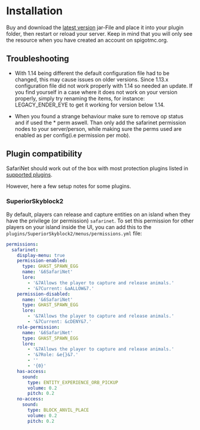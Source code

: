  
# Installation

Buy and download the [latest version](https://www.spigotmc.org/resources/safarinet-premium-mob-catcher-plugin.9732/) jar-File and place it into your plugin folder, then restart or reload your server. Keep in mind that you will only see the resource when you have created an account on spigotmc.org.

## Troubleshooting

- With 1.14 being different the default configuration file had to be changed, this may cause issues on older versions. Since 1.13.x configuration file did not work properly with 1.14 so needed an update. If you find yourself in a case where it does not work on your version properly, simply try renaming the items, for instance: LEGACY_ENDER_EYE to get it working for version below 1.14.

- When you found a strange behaviour make sure to remove op status and if used the * perm aswell. Than only add the safarinet permission nodes to your server/person, while making sure the perms used are enabled as per config(i.e permission per mob).

## Plugin compatibility

SafariNet should work out of the box with most protection plugins listed in [supported plugins](./README.md#supported-plugins).

However, here a few setup notes for some plugins.

### SuperiorSkyblock2

By default, players can release and capture entities on an island when they have the privilege (or permission) `safarinet`.
To set this permission for other players on your island inside the UI, you can add this to the `plugins/SuperiorSkyblock2/menus/permissions.yml` file:
```yml
permissions:
  safarinet:
    display-menu: true
    permission-enabled:
      type: GHAST_SPAWN_EGG
      name: '&6SafariNet'
      lore:
        - '&7Allows the player to capture and release animals.'
        - '&7Current: &aALLOW&7.'
    permission-disabled:
      name: '&6SafariNet'
      type: GHAST_SPAWN_EGG
      lore:
        - '&7Allows the player to capture and release animals.'
        - '&7Current: &cDENY&7.'
    role-permission:
      name: '&6SafariNet'
      type: GHAST_SPAWN_EGG
      lore:
        - '&7Allows the player to capture and release animals.'
        - '&7Role: &e{}&7.'
        - ''
        - '{0}'
    has-access:
      sound:
        type: ENTITY_EXPERIENCE_ORB_PICKUP
        volume: 0.2
        pitch: 0.2
    no-access:
      sound:
        type: BLOCK_ANVIL_PLACE
        volume: 0.2
        pitch: 0.2
```
